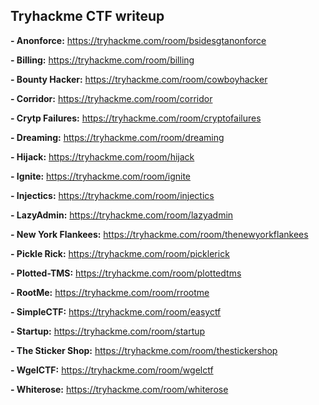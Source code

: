 ## Tryhackme CTF writeup

**- Anonforce:** https://tryhackme.com/room/bsidesgtanonforce

**- Billing:** https://tryhackme.com/room/billing

**- Bounty Hacker:** https://tryhackme.com/room/cowboyhacker

**- Corridor:** https://tryhackme.com/room/corridor

**- Crytp Failures:** https://tryhackme.com/room/cryptofailures

**- Dreaming:** https://tryhackme.com/room/dreaming

**- Hijack:** https://tryhackme.com/room/hijack

**- Ignite:** https://tryhackme.com/room/ignite

**- Injectics:** https://tryhackme.com/room/injectics

**- LazyAdmin:** https://tryhackme.com/room/lazyadmin

**- New York Flankees:** https://tryhackme.com/room/thenewyorkflankees

**- Pickle Rick:** https://tryhackme.com/room/picklerick

**- Plotted-TMS:** https://tryhackme.com/room/plottedtms

**- RootMe:** https://tryhackme.com/room/rrootme

**- SimpleCTF:** https://tryhackme.com/room/easyctf

**- Startup:** https://tryhackme.com/room/startup

**- The Sticker Shop:** https://tryhackme.com/room/thestickershop

**- WgelCTF:** https://tryhackme.com/room/wgelctf

**- Whiterose:** https://tryhackme.com/room/whiterose